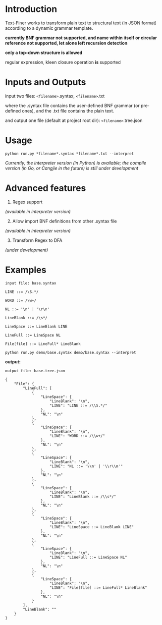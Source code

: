 
# Introduction

Text-Finer works to transform plain text to structural text (in JSON format) according to a dynamic grammar template.

**currently BNF grammar not supported, and name within itself or circular reference not supported, let alone left recursion detection**

**only a top-down structure is allowed**

regular expression, kleen closure operation **is** supported

# Inputs and Outputs

input two files: `<filename>`.syntax, `<filename>`.txt

where the .syntax file contains the user-defined BNF grammar (or pre-defined ones), and the .txt file contains the plain text.

and output one file (default at project root dir): `<filename>`.tree.json

# Usage

`python run.py *filename*.syntax *filename*.txt --interpret`

*Currently, the interpreter version (in Python) is available; the compile version (in Go, or Cangjie in the future) is still under development*

# Advanced features

1. Regex support

*(available in interpreter version)*

2. Allow import BNF definitions from other .syntax file

*(available in interpreter version)*

3. Transform Regex to DFA

*(under development)*

# Examples

`input file: base.syntax`

```
LINE ::= /\S.*/

WORD ::= /\w+/

NL ::= '\n' | '\r\n'

LineBlank ::= /\s*/

LineSpace ::= LineBlank LINE

LineFull ::= LineSpace NL

File[file] ::= LineFull* LineBlank

```

`python run.py demo/base.syntax demo/base.syntax --interpret`

**output:**

`output file: base.tree.json`

```
{
    "File": {
        "LineFull": [
            {
                "LineSpace": {
                    "LineBlank": "\n",
                    "LINE": "LINE ::= /\\S.*/"
                },
                "NL": "\n"
            },
            {
                "LineSpace": {
                    "LineBlank": "\n",
                    "LINE": "WORD ::= /\\w+/"
                },
                "NL": "\n"
            },
            {
                "LineSpace": {
                    "LineBlank": "\n",
                    "LINE": "NL ::= '\\n' | '\\r\\n'"
                },
                "NL": "\n"
            },
            {
                "LineSpace": {
                    "LineBlank": "\n",
                    "LINE": "LineBlank ::= /\\s*/"
                },
                "NL": "\n"
            },
            {
                "LineSpace": {
                    "LineBlank": "\n",
                    "LINE": "LineSpace ::= LineBlank LINE"
                },
                "NL": "\n"
            },
            {
                "LineSpace": {
                    "LineBlank": "\n",
                    "LINE": "LineFull ::= LineSpace NL"
                },
                "NL": "\n"
            },
            {
                "LineSpace": {
                    "LineBlank": "\n",
                    "LINE": "File[file] ::= LineFull* LineBlank"
                },
                "NL": "\n"
            }
        ],
        "LineBlank": ""
    }
}
```

